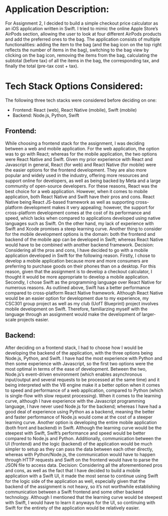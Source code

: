 # Application Description:
For Assignment 2, I decided to build a simple checkout price calculator as an iOS application written in Swift. I tried to mimic the online Apple Store’s AirPods section, allowing the user to look at four different AirPods products and add the preferred ones to the bag. The application consists of multiple functionalities: adding the item to the bag (and the bag icon on the top right reflects the number of items in the bag), switching to the bag view by clicking on the bag icon, removing the items from the bag, calculating the subtotal (before tax) of all the items in the bag, the corresponding tax, and finally the total (pre-tax cost + tax). 

# Tech Stack Options Considered:
The following three tech stacks were considered before deciding on one:
* Frontend: React (web), React Native (mobile), Swift (mobile)
* Backend: Node.js, Python, Swift

## Frontend:
While choosing a frontend stack for the assignment, I was deciding between a web and mobile application. For the web application, the option was to go with React; whereas for the mobile application, the two options were React Native and Swift. Given my prior experience with React and Javascript in general, React (for web) and React Native (for mobile) were the easier options for the frontend development. They are also more popular and widely used in the industry, offering more resources and support online for developers, as well as being backed by Meta and a large community of open-source developers. For these reasons, React was the best choice for a web application. However, when it comes to mobile application, both React Native and Swift have their pros and cons. React Native being React JS-based framework as well as supporting cross-platform development makes it very appealing; however, the support for cross-platform development comes at the cost of its performance and speed, which lacks when compared to applications developed using native languages such as Swift. On the other hand, my lack of experience with Swift and Xcode promises a steep learning curve. Another thing to consider for the mobile development options is the domain: both the frontend and backend of the mobile app can be developed in Swift; whereas React Native would have to be combined with another backend framework.
Decision: Considering all the pros and cons, I have decided to go with a mobile application developed in Swift for the following reason. Firstly, I chose to develop a mobile application because more and more consumers are preferring to purchase goods on their phones than on a desktop. For this reason, given that the assignment is to develop a checkout calculator, I thought it would be more appropriate to develop a mobile application. Secondly, I chose Swift as the programming language over React Native for numerous reasons. As outlined above, Swift has a better performance compared to cross-platform React Native framework. Although React Native would be an easier option for development due to my experience, my CSC301 group project as well as my club (UofT Blueprint) project involves mobile development on Swift. Therefore, familiarzing myself with the language through an assignment would make the development of larger-scale projects easier.


## Backend:
After deciding on a frontend stack, I had to choose how I would be developing the backend of the application, with the three options being Node.js, Python, and Swift. I have had the most experience with Python and then some experience with Javascript, so the first two options were the most optimal in terms of the ease of development. Between the two, Node.js’s event-driven environment (which enables asynchronous input/output and several requests to be processed at the same time) and it being interpreted with the V8 engine make it a better option when it comes to speed and performance of a web application, compared to Python (which is single-flow with slow request processing). When it comes to the learning curve, although I have experience with the Javascript programming language, I have never used Node.js for the backend; whereas I have had a good deal of experience using Python as a backend, meaning the better and faster performance of Node.js would come at the cost of a steeper learning curve. Another option is developing the entire mobile application (both front and backend) in Swift. Although the learning curve would be the steepest with Swift, Swift’s performance and speed would be better compared to Node.js and Python. Additionally, communication between the UI (frontend) and the logic (backend) of the application would be much simpler to setup as they can pass the data between each other directly, whereas with Python/Node.js, the communication would have to happen through HTTP requests and Swift on the frontend would have to parse the JSON file to access data.
Decision: Considering all the aforementioned pros and cons, as well as the fact that I have decided to build a mobile application with a Swift UI, it made the most sense to continue using Swift for the logic side of the application as well, especially given that the backend of the assignment is not heavy, so it’s not worthwhile establishing communication between a Swift frontend and some other backend technology. Although I mentioned that the learning curve would be steepest with Swift, I would have to learn it anyways for the UI, so continuing with Swift for the entirety of the application would be relatively easier. 
